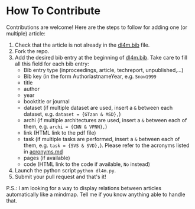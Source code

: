 # How To Contribute

Contributions are welcome!
Here are the steps to follow for adding one (or multiple) article:
1. Check that the article is not already in the [dl4m.bib](dl4m.bib) file.
2. Fork the repo.
3. Add the desired bib entry at the beginning of [dl4m.bib](dl4m.bib). Take care to fill all this field for each bib entry:
    - Bib entry type (inproceedings, article, techreport, unpublished,...)
    - Bib key (in the form AuthorlastnameYear, e.g. `Snow1999`
    - title
    - author
    - year
    - booktitle or journal
    - dataset (if multiple dataset are used, insert a `&` between each dataset, e.g. `dataset = {GTzan & MSD},`)
    - archi (if multiple architectures are used, insert a `&` between each of them, e.g. `archi = {CNN & VPNN},`)
    - link (HTML link to the pdf file)
    - task (if multiple tasks are performed, insert a `&` between each of them, e.g. `task = {SVS & SVD},`). Please refer to the acronyms listed in [acronyms.md](acronyms.md)
    - pages (if available)
    - code (HTML link to the code if available, `No` instead)
4. Launch the python script `python dl4m.py`.
5. Submit your pull request and that's it!

P.S.: I am looking for a way to display relations between articles automatically like a mindmap. Tell me if you know anything able to handle that.

